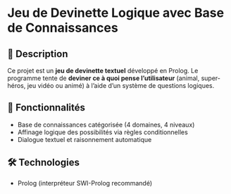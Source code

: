 # Jeu de Devinette Logique avec Base de Connaissances

## 📌 Description
Ce projet est un **jeu de devinette textuel** développé en Prolog. Le programme tente de **deviner ce à quoi pense l’utilisateur** (animal, super-héros, jeu vidéo ou animé) à l’aide d’un système de questions logiques.

## 🚀 Fonctionnalités
- Base de connaissances catégorisée (4 domaines, 4 niveaux)
- Affinage logique des possibilités via règles conditionnelles
- Dialogue textuel et raisonnement automatique

## 🛠 Technologies
- Prolog (interpréteur SWI-Prolog recommandé)
